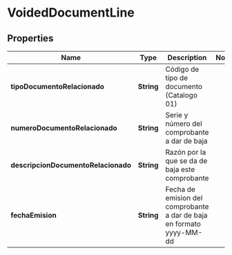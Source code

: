 
# VoidedDocumentLine

## Properties
Name | Type | Description | Notes
------------ | ------------- | ------------- | -------------
**tipoDocumentoRelacionado** | **String** | Código de tipo de documento (Catalogo 01) | 
**numeroDocumentoRelacionado** | **String** | Serie y número del comprobante a dar de baja | 
**descripcionDocumentoRelacionado** | **String** | Razón por la que se da de baja este comprobante | 
**fechaEmision** | **String** | Fecha de emision del comprobante a dar de baja en formato yyyy-MM-dd | 



